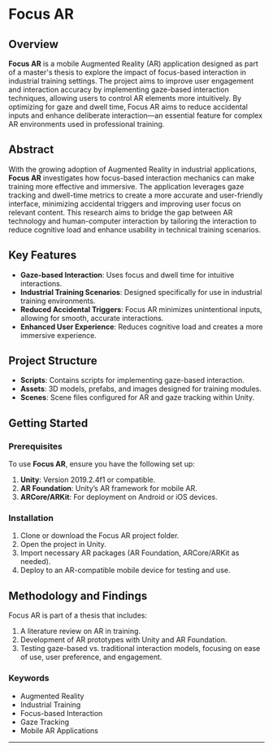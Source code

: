 # Focus AR

## Overview

**Focus AR** is a mobile Augmented Reality (AR) application designed as part of a master's thesis to explore the impact of focus-based interaction in industrial training settings. The project aims to improve user engagement and interaction accuracy by implementing gaze-based interaction techniques, allowing users to control AR elements more intuitively. By optimizing for gaze and dwell time, Focus AR aims to reduce accidental inputs and enhance deliberate interaction—an essential feature for complex AR environments used in professional training.

## Abstract

With the growing adoption of Augmented Reality in industrial applications, **Focus AR** investigates how focus-based interaction mechanics can make training more effective and immersive. The application leverages gaze tracking and dwell-time metrics to create a more accurate and user-friendly interface, minimizing accidental triggers and improving user focus on relevant content. This research aims to bridge the gap between AR technology and human-computer interaction by tailoring the interaction to reduce cognitive load and enhance usability in technical training scenarios.

## Key Features

- **Gaze-based Interaction**: Uses focus and dwell time for intuitive interactions.
- **Industrial Training Scenarios**: Designed specifically for use in industrial training environments.
- **Reduced Accidental Triggers**: Focus AR minimizes unintentional inputs, allowing for smooth, accurate interactions.
- **Enhanced User Experience**: Reduces cognitive load and creates a more immersive experience.

## Project Structure

- **Scripts**: Contains scripts for implementing gaze-based interaction.
- **Assets**: 3D models, prefabs, and images designed for training modules.
- **Scenes**: Scene files configured for AR and gaze tracking within Unity.

## Getting Started

### Prerequisites

To use **Focus AR**, ensure you have the following set up:

1. **Unity**: Version 2019.2.4f1 or compatible.
2. **AR Foundation**: Unity’s AR framework for mobile AR.
3. **ARCore/ARKit**: For deployment on Android or iOS devices.

### Installation

1. Clone or download the Focus AR project folder.
2. Open the project in Unity.
3. Import necessary AR packages (AR Foundation, ARCore/ARKit as needed).
4. Deploy to an AR-compatible mobile device for testing and use.

## Methodology and Findings

Focus AR is part of a thesis that includes:

1. A literature review on AR in training.
2. Development of AR prototypes with Unity and AR Foundation.
3. Testing gaze-based vs. traditional interaction models, focusing on ease of use, user preference, and engagement.

### Keywords

- Augmented Reality
- Industrial Training
- Focus-based Interaction
- Gaze Tracking
- Mobile AR Applications

---

